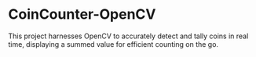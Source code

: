 # CoinCounter-OpenCV
 This project harnesses OpenCV to accurately detect and tally coins in real time, displaying a summed value for efficient counting on the go.
